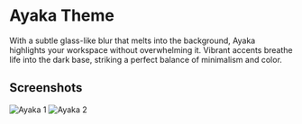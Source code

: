 # Ayaka Theme
With a subtle glass-like blur that melts into the background, Ayaka highlights your workspace without overwhelming it. Vibrant accents breathe life into the dark base, striking a perfect balance of minimalism and color.

## Screenshots

![Ayaka 1](https://github.com/abhijeet-swami/omarchy-ayaka-theme/screenshots/1.png)
![Ayaka 2](https://github.com/abhijeet-swami/omarchy-ayaka-theme/screenshots/1.png)

